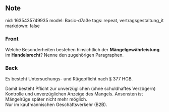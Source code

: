 ## Note
nid: 1635435749935
model: Basic-d7a3e
tags: repeat, vertragsgestaltung_it
markdown: false

### Front
Welche Besonderheiten bestehen hinsichtlich der <b>Mängelgewährleistung </b>im <b>Handelsrecht</b>? Nenne den zugehörigen Paragraphen.

### Back
Es besteht Untersuchungs- und Rügepflicht nach § 377 HGB.
<div>
  Damit besteht Pflicht zur unverzüglichen (ohne schuldhaftes
  Verzögern) Kontrolle und unverzüglichen Anzeige des Mangels.
  Ansonsten ist Mängelrüge später nicht mehr möglich.
</div>
<div>
  Nur im kaufmännischen Geschäftsverkehr (B2B).
</div>
